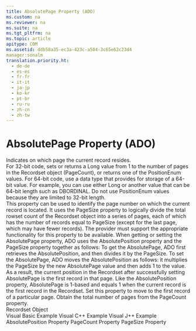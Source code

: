 ```yaml
---
title: AbsolutePage Property (ADO)
ms.custom: na
ms.reviewer: na
ms.suite: na
ms.tgt_pltfrm: na
ms.topic: article
apitype: COM
ms.assetid: ddb58a35-ec3a-423c-a504-3c65e62c23d4
manager:sonalm
translation.priority.ht: 
  - de-de
  - es-es
  - fr-fr
  - it-it
  - ja-jp
  - ko-kr
  - pt-br
  - ru-ru
  - zh-cn
  - zh-tw
---
```

# AbsolutePage Property (ADO)
<?xml version="1.0" encoding="utf-8"?>
<developerReferenceWithoutSyntaxDocument xmlns="http://ddue.schemas.microsoft.com/authoring/2003/5" xmlns:xlink="http://www.w3.org/1999/xlink" xmlns:xsi="http://www.w3.org/2001/XMLSchema-instance" xsi:schemaLocation="http://ddue.schemas.microsoft.com/authoring/2003/5 http://dduestorage.blob.core.windows.net/ddueschema/developer.xsd">
  <introduction>
    <para>Indicates on which page the current record resides.</para>
  </introduction>
  <section>
    <title>Settings and Return Values</title>
    <content>
      <para>For 32-bit code, sets or returns a <languageKeyword>Long</languageKeyword> value from 1 to the number of pages in the <legacyLink xlink:href="ede1415f-c3df-4cc5-a05b-2576b2b84b60">Recordset</legacyLink> object (<legacyLink xlink:href="b601b56c-0ac4-44ee-bc91-c3d2d104f00a">PageCount</legacyLink>), or returns one of the <legacyLink xlink:href="e69af0a5-3405-4b72-9c6e-6b188ff746fd">PositionEnum</legacyLink> values.</para>
      <para>For 64-bit code, use a data type that provides for storage of a 64-bit value. For example, you can use either <languageKeyword>Long</languageKeyword> or another value that can be 64-bit length such as DBORDINAL. Do not use <legacyBold>PositionEnum</legacyBold> values because they are limited to 32-bit length.</para>
    </content>
  </section>
  <languageReferenceRemarks>
    <content>
      <para>This property can be used to identify the page number on which the current record is located. It uses the <legacyLink xlink:href="e57930a6-46c4-4a17-a3b6-f79e94d5c9c7">PageSize</legacyLink> property to logically divide the total rowset count of the <legacyBold>Recordset</legacyBold> object into a series of pages, each of which has the number of records equal to <legacyBold>PageSize</legacyBold> (except for the last page, which may have fewer records). The provider must support the appropriate functionality for this property to be available.  </para>
      <list class="bullet">
        <listItem>
          <para>When getting or setting the <legacyBold>AbsolutePage</legacyBold> property, ADO uses the <legacyLink xlink:href="79f8ee5e-fc70-46d8-8c29-ebf943c66592">AbsolutePosition</legacyLink> property and the <legacyLink xlink:href="e57930a6-46c4-4a17-a3b6-f79e94d5c9c7">PageSize</legacyLink> property together as follows:</para>
        </listItem>
        <listItem>
          <para>To get the <legacyBold>AbsolutePage</legacyBold>, ADO first retrieves the <legacyBold>AbsolutePosition</legacyBold>, and then divides it by the <legacyBold>PageSize</legacyBold>.</para>
        </listItem>
        <listItem>
          <para>To set the <legacyBold>AbsolutePage</legacyBold>, ADO moves the <legacyBold>AbsolutePosition</legacyBold> as follows: it multiplies the <legacyBold>PageSize</legacyBold> by the new <legacyBold>AbsolutePage</legacyBold> value and then adds 1 to the value. As a result, the current position in the <legacyBold>Recordset</legacyBold> after successfully setting <legacyBold>AbsolutePage</legacyBold> is the first record in that page.</para>
        </listItem>
      </list>
      <para>Like the <legacyBold>AbsolutePosition</legacyBold> property, <legacyBold>AbsolutePage</legacyBold> is 1-based and equals 1 when the current record is the first record in the <legacyBold>Recordset</legacyBold>. Set this property to move to the first record of a particular page. Obtain the total number of pages from the <legacyBold>PageCount</legacyBold> property.</para>
    </content>
  </languageReferenceRemarks>
  <section>
    <title>Applies To</title>
    <content>
      <para>
        <link xlink:href="ede1415f-c3df-4cc5-a05b-2576b2b84b60">Recordset Object</link>
      </para>
    </content>
  </section>
  <relatedTopics>
<link xlink:href="5aaada64-5115-4adc-8668-827348f32566">Visual Basic Example</link>
<link xlink:href="38ca4e1b-c109-4fba-b590-bdd6994f770e">Visual C++ Example</link>
<link xlink:href="05f9f20e-0697-46bf-b004-76d7fc2e5d52">Visual J++ Example</link>
<link xlink:href="79f8ee5e-fc70-46d8-8c29-ebf943c66592">AbsolutePosition Property</link>
<link xlink:href="b601b56c-0ac4-44ee-bc91-c3d2d104f00a">PageCount Property</link>
<link xlink:href="e57930a6-46c4-4a17-a3b6-f79e94d5c9c7">PageSize Property</link>
</relatedTopics>
</developerReferenceWithoutSyntaxDocument>